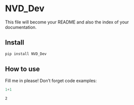 NVD_Dev
================

<!-- WARNING: THIS FILE WAS AUTOGENERATED! DO NOT EDIT! -->

This file will become your README and also the index of your
documentation.

## Install

``` sh
pip install NVD_Dev
```

## How to use

Fill me in please! Don’t forget code examples:

``` python
1+1
```

    2
